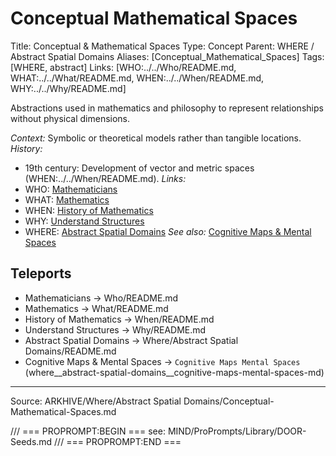 # Conceptual Mathematical Spaces

Title: Conceptual & Mathematical Spaces
Type: Concept
Parent: WHERE / Abstract Spatial Domains
Aliases: [Conceptual_Mathematical_Spaces]
Tags: [WHERE, abstract]
Links: [WHO:../../Who/README.md, WHAT:../../What/README.md, WHEN:../../When/README.md, WHY:../../Why/README.md]

Abstractions used in mathematics and philosophy to represent relationships without physical dimensions.

_Context:_ Symbolic or theoretical models rather than tangible locations.
_History:_
- 19th century: Development of vector and metric spaces (WHEN:../../When/README.md).
_Links:_
- WHO: [Mathematicians](../../Who/README.md)
- WHAT: [Mathematics](../../What/README.md)
- WHEN: [History of Mathematics](../../When/README.md)
- WHY: [Understand Structures](../../Why/README.md)
- WHERE: [Abstract Spatial Domains](README.md)
_See also:_ [Cognitive Maps & Mental Spaces](Cognitive-Maps-Mental-Spaces.md)

## Teleports
- Mathematicians → Who/README.md
- Mathematics → What/README.md
- History of Mathematics → When/README.md
- Understand Structures → Why/README.md
- Abstract Spatial Domains → Where/Abstract Spatial Domains/README.md
- Cognitive Maps & Mental Spaces → `Cognitive Maps Mental Spaces` (where__abstract-spatial-domains__cognitive-maps-mental-spaces-md)

---
Source: ARKHIVE/Where/Abstract Spatial Domains/Conceptual-Mathematical-Spaces.md

/// === PROPROMPT:BEGIN ===
see: MIND/ProPrompts/Library/DOOR-Seeds.md
/// === PROPROMPT:END ===
